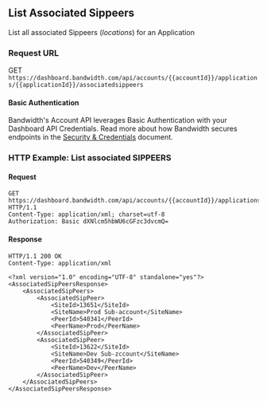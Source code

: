 ## List Associated Sippeers

List all associated Sippeers (_locations_) for an Application

### Request URL

GET `https://dashboard.bandwidth.com/api/accounts/{{accountId}}/applications/{{applicationId}}/associatedsippeers`

#### Basic Authentication

Bandwidth's Account API leverages Basic Authentication with your Dashboard API Credentials. Read more about how Bandwidth secures endpoints in the [Security & Credentials](../../../guides/accountCredentials.md) document.

### HTTP Example: List associated SIPPEERS

#### Request
```http
GET https://dashboard.bandwidth.com/api/accounts/{{accountId}}/applications/{{applicationId}}/associatedsippeers HTTP/1.1
Content-Type: application/xml; charset=utf-8
Authorization: Basic dXNlcm5hbWU6cGFzc3dvcmQ=
```

#### Response
```http
HTTP/1.1 200 OK
Content-Type: application/xml

<?xml version="1.0" encoding="UTF-8" standalone="yes"?>
<AssociatedSipPeersResponse>
    <AssociatedSipPeers>
        <AssociatedSipPeer>
            <SiteId>13651</SiteId>
            <SiteName>Prod Sub-account</SiteName>
            <PeerId>540341</PeerId>
            <PeerName>Prod</PeerName>
        </AssociatedSipPeer>
        <AssociatedSipPeer>
            <SiteId>13622</SiteId>
            <SiteName>Dev Sub-zccount</SiteName>
            <PeerId>540349</PeerId>
            <PeerName>Dev</PeerName>
        </AssociatedSipPeer>
    </AssociatedSipPeers>
</AssociatedSipPeersResponse>
```
